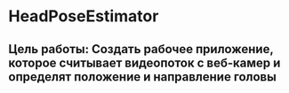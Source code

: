 # HeadPoseEstimator

## Цель работы: Создать рабочее приложение, которое считывает видеопоток с веб-камер и определят положение и направление головы
